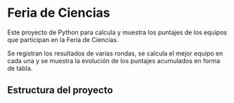 # Feria de Ciencias

Este proyecto de Python para calcula y muestra los puntajes
de los equipos que participan en la Feria de Ciencias.

Se registran los resultados de varias rondas, se calcula el mejor equipo en cada una
y se muestra la evolución de los puntajes acumulados en forma de tabla.

##  Estructura del proyecto
